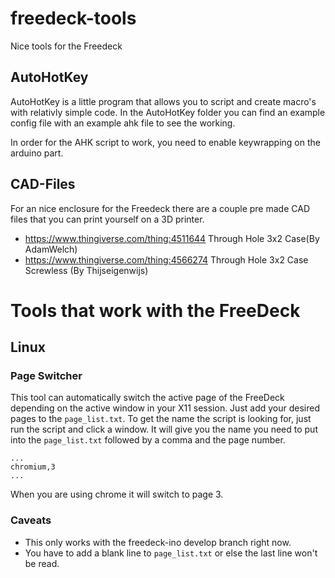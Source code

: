 # freedeck-tools
Nice tools for the Freedeck

## AutoHotKey
AutoHotKey is a little program that allows you to script and create macro's with relativly simple code. In the AutoHotKey folder you can find an
example config file with an example ahk file to see the working.

In order for the AHK script to work, you need to enable keywrapping on the arduino part.

## CAD-Files
For an nice enclosure for the Freedeck there are a couple pre made CAD files that you can print yourself on a 3D printer.
- https://www.thingiverse.com/thing:4511644 Through Hole 3x2 Case(By AdamWelch)
- https://www.thingiverse.com/thing:4566274 Through Hole 3x2 Case Screwless (By Thijseigenwijs)

# Tools that work with the FreeDeck

## Linux

### Page Switcher

This tool can automatically switch the active page of the FreeDeck depending on the active window in your X11 session.
Just add your desired pages to the `page_list.txt`. To get the name the script is looking for, just run the script and click a window. It will give you the name you need to put into the `page_list.txt` followed by a comma and the page number.

```
...
chromium,3
...
```
When you are using chrome it will switch to page 3.
### Caveats
- This only works with the freedeck-ino develop branch right now.
- You have to add a blank line to `page_list.txt` or else the last line won't be read.
